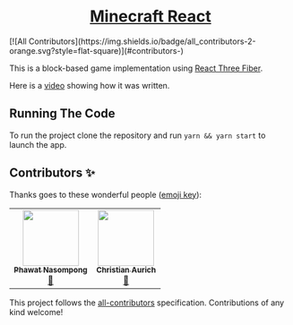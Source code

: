 <h1 align="center"><a href="https://www.youtube.com/watch?v=Lc2JvBXMesY">Minecraft React</a></h1>
<!-- ALL-CONTRIBUTORS-BADGE:START - Do not remove or modify this section -->
[![All Contributors](https://img.shields.io/badge/all_contributors-2-orange.svg?style=flat-square)](#contributors-)
<!-- ALL-CONTRIBUTORS-BADGE:END -->


This is a block-based game implementation using [React Three Fiber](https://github.com/pmndrs/react-three-fiber).

Here is a [video](https://www.youtube.com/watch?v=Lc2JvBXMesY) showing how it was written.

## Running The Code

To run the project clone the repository and run `yarn && yarn start` to launch the app.

## Contributors ✨

Thanks goes to these wonderful people ([emoji key](https://allcontributors.org/docs/en/emoji-key)):

<!-- ALL-CONTRIBUTORS-LIST:START - Do not remove or modify this section -->
<!-- prettier-ignore-start -->
<!-- markdownlint-disable -->
<table>
  <tr>
    <td align="center"><a href="https://github.com/mockingbird001"><img src="https://avatars.githubusercontent.com/u/41034406?v=4?s=100" width="100px;" alt=""/><br /><sub><b>Phawat Nasompong</b></sub></a><br /><a href="#maintenance-mockingbird001" title="Maintenance">🚧</a></td>
    <td align="center"><a href="https://www.linkedin.com/in/christian-aurich-zm/"><img src="https://avatars.githubusercontent.com/u/36874062?v=4?s=100" width="100px;" alt=""/><br /><sub><b>Christian Aurich</b></sub></a><br /><a href="#maintenance-christianaurichzm" title="Maintenance">🚧</a></td>
  </tr>
</table>

<!-- markdownlint-restore -->
<!-- prettier-ignore-end -->

<!-- ALL-CONTRIBUTORS-LIST:END -->

This project follows the [all-contributors](https://github.com/all-contributors/all-contributors) specification. Contributions of any kind welcome!